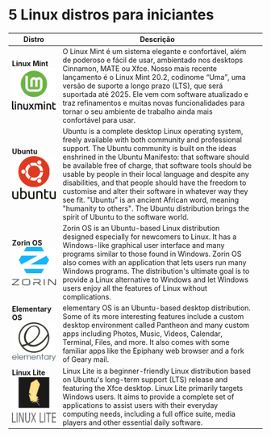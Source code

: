 # 5 Linux distros para iniciantes
 




| Distro        | Descrição                                                                                                                                                                                                                                                                                                                                                                  |   |
|---------------|------------------------------------------------------------------------------------------------------------------------------------------------------------------------------------------------------------------------------------------------------------------------------------------------------------------------------------------------------------------------------|---|
|**Linux Mint**  [![](assets/images/mint-logo.png "Linux Mint Logo")](	https://linuxmint.com/)  | O Linux Mint é um sistema elegante e confortável, além de poderoso e fácil de usar, ambientado nos desktops Cinnamon, MATE ou Xfce. Nosso mais recente lançamento é o Linux Mint 20.2, codinome “Uma”, uma versão de suporte a longo prazo (LTS), que será suportada até 2025. Ele vem com software atualizado e traz refinamentos e muitas novas funcionalidades para tornar o seu ambiente de trabalho ainda mais confortável para usar. |   |
| **Ubuntu**     [![](assets/images/ubuntu-logo.png "Ubuntu Logo")](https://www.ubuntu.com/)   | Ubuntu is a complete desktop Linux operating system, freely available with both community and professional support. The Ubuntu community is built on the ideas enshrined in the Ubuntu Manifesto: that software should be available free of charge, that software tools should be usable by people in their local language and despite any disabilities, and that people should have the freedom to customise and alter their software in whatever way they see fit. "Ubuntu" is an ancient African word, meaning "humanity to others". The Ubuntu distribution brings the spirit of Ubuntu to the software world. |   |
| **Zorin OS**   [![](assets/images/zorin-logo.png "Zorin OS Logo")](https://www.zorinos.com/)   | Zorin OS is an Ubuntu-based Linux distribution designed especially for newcomers to Linux. It has a Windows-like graphical user interface and many programs similar to those found in Windows. Zorin OS also comes with an application that lets users run many Windows programs. The distribution's ultimate goal is to provide a Linux alternative to Windows and let Windows users enjoy all the features of Linux without complications. |   |
| **Elementary OS** [![](assets/images/elementary-logo.png "Elementary OS Logo")](	https://elementary.io/)  | elementary OS is an Ubuntu-based desktop distribution. Some of its more interesting features include a custom desktop environment called Pantheon and many custom apps including Photos, Music, Videos, Calendar, Terminal, Files, and more. It also comes with some familiar apps like the Epiphany web browser and a fork of Geary mail. |   |
| **Linux Lite**  [![](assets/images/lite-logo.png "Linux Lite Logo")](https://www.linuxliteos.com/)  | Linux Lite is a beginner-friendly Linux distribution based on Ubuntu's long-term support (LTS) release and featuring the Xfce desktop. Linux Lite primarily targets Windows users. It aims to provide a complete set of applications to assist users with their everyday computing needs, including a full office suite, media players and other essential daily software. |   |
